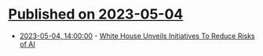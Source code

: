 # [Published on 2023-05-04](index.md)

* [2023-05-04, 14:00:00](https://news.slashdot.org/story/23/05/04/0934228/white-house-unveils-initiatives-to-reduce-risks-of-ai?utm_source=rss1.0mainlinkanon&utm_medium=feed) - [White House Unveils Initiatives To Reduce Risks of AI](https://news.slashdot.org/story/23/05/04/0934228/white-house-unveils-initiatives-to-reduce-risks-of-ai?utm_source=rss1.0mainlinkanon&utm_medium=feed)

